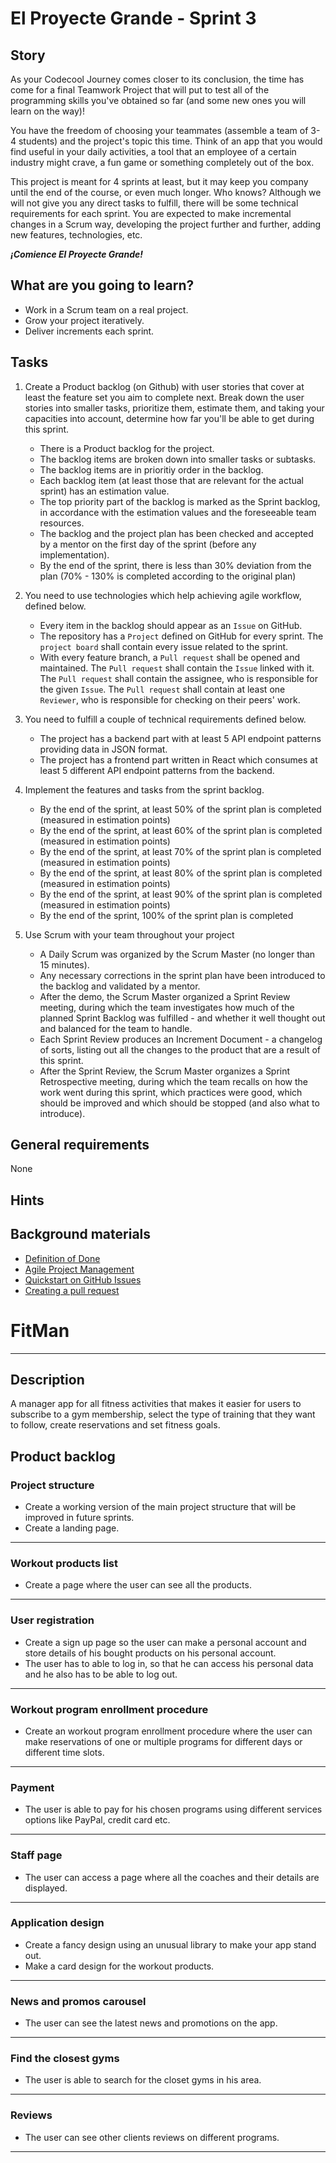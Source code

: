 # El Proyecte Grande - Sprint 3

## Story

As your Codecool Journey comes closer to its conclusion, the time has come for a final Teamwork Project that will put to test all of the programming skills you've obtained so far (and some new ones you will learn on the way)!

You have the freedom of choosing your teammates (assemble a team of 3-4 students) and the project's topic this time. Think of an app that you would find useful in your daily activities, a tool that an employee of a certain industry might crave, a fun game or something completely out of the box.

This project is meant for 4 sprints at least, but it may keep you company until the end of the course, or even much longer. Who knows? Although we will not give you any direct tasks to fulfill, there will be some technical requirements for each sprint. You are expected to make incremental changes in a Scrum way, developing the project further and further, adding new features, technologies, etc.

**_¡Comience El Proyecte Grande!_**

## What are you going to learn?

- Work in a Scrum team on a real project.
- Grow your project iteratively.
- Deliver increments each sprint.

## Tasks

1. Create a Product backlog (on Github) with user stories that cover at least the feature set you aim to complete next. Break down the user stories into smaller tasks, prioritize them, estimate them, and taking your capacities into account, determine how far you'll be able to get during this sprint.

   - There is a Product backlog for the project.
   - The backlog items are broken down into smaller tasks or subtasks.
   - The backlog items are in prioritiy order in the backlog.
   - Each backlog item (at least those that are relevant for the actual sprint) has an estimation value.
   - The top priority part of the backlog is marked as the Sprint backlog, in accordance with the estimation values and the foreseeable team resources.
   - The backlog and the project plan has been checked and accepted by a mentor on the first day of the sprint (before any implementation).
   - By the end of the sprint, there is less than 30% deviation from the plan (70% - 130% is completed according to the original plan)

2. You need to use technologies which help achieving agile workflow, defined below.

   - Every item in the backlog should appear as an `Issue` on GitHub.
   - The repository has a `Project` defined on GitHub for every sprint. The `project board` shall contain every issue related to the sprint.
   - With every feature branch, a `Pull request` shall be opened and maintained. The `Pull request` shall contain the `Issue` linked with it. The `Pull request` shall contain the assignee, who is responsible for the given `Issue`. The `Pull request` shall contain at least one `Reviewer`, who is responsible for checking on their peers' work.

3. You need to fulfill a couple of technical requirements defined below.

   - The project has a backend part with at least 5 API endpoint patterns providing data in JSON format.
   - The project has a frontend part written in React which consumes at least 5 different API endpoint patterns from the backend.

4. Implement the features and tasks from the sprint backlog.

   - By the end of the sprint, at least 50% of the sprint plan is completed (measured in estimation points)
   - By the end of the sprint, at least 60% of the sprint plan is completed (measured in estimation points)
   - By the end of the sprint, at least 70% of the sprint plan is completed (measured in estimation points)
   - By the end of the sprint, at least 80% of the sprint plan is completed (measured in estimation points)
   - By the end of the sprint, at least 90% of the sprint plan is completed (measured in estimation points)
   - By the end of the sprint, 100% of the sprint plan is completed

5. Use Scrum with your team throughout your project
   - A Daily Scrum was organized by the Scrum Master (no longer than 15 minutes).
   - Any necessary corrections in the sprint plan have been introduced to the backlog and validated by a mentor.
   - After the demo, the Scrum Master organized a Sprint Review meeting, during which the team investigates how much of the planned Sprint Backlog was fulfilled - and whether it well thought out and balanced for the team to handle.
   - Each Sprint Review produces an Increment Document - a changelog of sorts, listing out all the changes to the product that are a result of this sprint.
   - After the Sprint Review, the Scrum Master organizes a Sprint Retrospective meeting, during which the team recalls on how the work went during this sprint, which practices were good, which should be improved and which should be stopped (and also what to introduce).

## General requirements

None

## Hints

## Background materials

- <i class="far fa-exclamation"></i> [Definition of Done](project/curriculum/materials/pages/methodology/definition-of-done.md)
- <i class="far fa-exclamation"></i> [Agile Project Management](project/curriculum/materials/pages/methodology/agile-project-management.md)
- [Quickstart on GitHub Issues](https://docs.github.com/en/issues/tracking-your-work-with-issues/quickstart)
- [Creating a pull request](https://docs.github.com/en/github/collaborating-with-pull-requests/proposing-changes-to-your-work-with-pull-requests/creating-a-pull-request)

# FitMan

---

## Description

A manager app for all fitness activities that makes it easier for users to subscribe to a gym membership, select the type of training that they want to follow, create reservations and set fitness goals.

## Product backlog

### Project structure

- Create a working version of the main project structure that will be improved in future sprints.
- Create a landing page.

---

### Workout products list

- Create a page where the user can see all the products.

---

### User registration

- Create a sign up page so the user can make a personal account and store details of his bought products on his personal account.
- The user has to able to log in, so that he can access his personal data and he also has to be able to log out.

---

### Workout program enrollment procedure

- Create an workout program enrollment procedure where the user can make reservations of one or multiple programs for different days or different time slots.

---

### Payment

- The user is able to pay for his chosen programs using different services options like PayPal, credit card etc.

---

### Staff page

- The user can access a page where all the coaches and their details are displayed.

---

### Application design

- Create a fancy design using an unusual library to make your app stand out.
- Make a card design for the workout products.

---

### News and promos carousel

- The user can see the latest news and promotions on the app.

---

### Find the closest gyms

- The user is able to search for the closet gyms in his area.

---

### Reviews

- The user can see other clients reviews on different programs.

---
